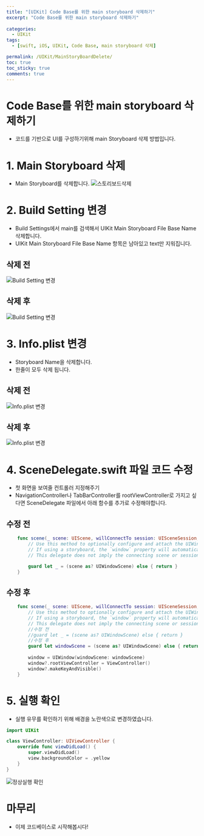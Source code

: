 ```yaml
---
title: "[UIKit] Code Base를 위한 main storyboard 삭제하기"
excerpt: "Code Base를 위한 main storyboard 삭제하기"
  
categories:
  - UIKit
tags:
  - [swift, iOS, UIKit, Code Base, main storyboard 삭제]

permalink: /UIKit/MainStoryBoardDelete/ 
toc: true         
toc_sticky: true   
comments: true      
---
```

# Code Base를 위한 main storyboard 삭제하기
- 코드를 기반으로 UI를 구성하기위해 main Storyboard 삭제 방법입니다. 

# 1. Main Storyboard 삭제
- Main Storyboard를 삭제합니다. 
![스토리보드삭제](../../assets/images/categories/uikit/2024-05-03-storyboardDelete1.png)

# 2. Build Setting 변경 
- Build Settings에서 main를 검색해서 UIKit Main Storyboard File Base Name 삭제합니다. 
- UIKit Main Storyboard File Base Name 항목은 남아있고 text만 지워집니다.

## 삭제 전 
![Build Setting 변경 ](../../assets/images/categories/uikit/2024-05-03-storyboardDelete2.png)

## 삭제 후 
![Build Setting 변경 ](../../assets/images/categories/uikit/2024-05-03-storyboardDelete3.png)

# 3. Info.plist 변경
- Storyboard Name을 삭제합니다.
- 한줄이 모두 삭제 됩니다. 

## 삭제 전 
![Info.plist 변경](../../assets/images/categories/uikit/2024-05-03-storyboardDelete4.png)

## 삭제 후 
![Info.plist 변경](../../assets/images/categories/uikit/2024-05-03-storyboardDelete5.png)

# 4. SceneDelegate.swift 파일 코드 수정 
- 첫 화면을 보여줄 컨트롤러 지정해주기 
- NavigationController나 TabBarController를 rootViewController로 가지고 싶다면 SceneDelegate 파일에서 아래 함수를 추가로 수정해야합니다. 

## 수정 전 
```swift
    func scene(_ scene: UIScene, willConnectTo session: UISceneSession, options connectionOptions: UIScene.ConnectionOptions) {
        // Use this method to optionally configure and attach the UIWindow `window` to the provided UIWindowScene `scene`.
        // If using a storyboard, the `window` property will automatically be initialized and attached to the scene.
        // This delegate does not imply the connecting scene or session are new (see `application:configurationForConnectingSceneSession` instead).

        guard let _ = (scene as? UIWindowScene) else { return }
    }
```
## 수정 후  
```swift
    func scene(_ scene: UIScene, willConnectTo session: UISceneSession, options connectionOptions: UIScene.ConnectionOptions) {
        // Use this method to optionally configure and attach the UIWindow `window` to the provided UIWindowScene `scene`.
        // If using a storyboard, the `window` property will automatically be initialized and attached to the scene.
        // This delegate does not imply the connecting scene or session are new (see `application:configurationForConnectingSceneSession` instead).
        //수정 전
        //guard let _ = (scene as? UIWindowScene) else { return }
        //수정 후
        guard let windowScene = (scene as? UIWindowScene) else { return }
            
        window = UIWindow(windowScene: windowScene)
        window?.rootViewController = ViewController()
        window?.makeKeyAndVisible()
    }
```

# 5. 실행 확인 
- 실행 유무를 확인하기 위해 배경을 노란색으로 변경하였습니다. 

```swift
import UIKit

class ViewController: UIViewController {
    override func viewDidLoad() {
        super.viewDidLoad()
        view.backgroundColor = .yellow
    }
}
```

![정상실행 확인](../../assets/images/categories/uikit/2024-05-03-storyboardDelete6.png)


# 마무리 
- 이제 코드베이스로 시작해봅시다! 